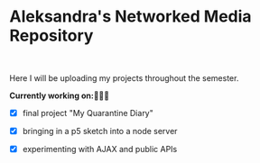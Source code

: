 # Aleksandra's Networked Media Repository

  <br>
<p>
  Here I will be uploading my projects throughout the semester.
</p>


<b>Currently working on:</b>👩🏼‍💻
- [x] final project "My Quarantine Diary"
- [x] bringing in a p5 sketch into a node server
- [x] experimenting with AJAX and public APIs

